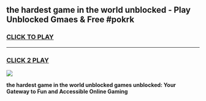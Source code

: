 
## the hardest game in the world unblocked - Play Unblocked Gmaes & Free #pokrk
<h3>
<a href="https://premium.freeplayer.one?title=the_hardest_game_in_the_world_unblocked&ref=01M">CLICK TO PLAY</a></h3>
<hr>

<h3>
<a href="https://premium.freeplayer.one?title=the_hardest_game_in_the_world_unblocked&ref=01M">CLICK 2 PLAY</a>
  
</h3>

<a href="https://premium.freeplayer.one?title=the_hardest_game_in_the_world_unblocked&ref=01M"><img src="https://clearcache.store/games.png"></a>


**the hardest game in the world unblocked games unblocked: Your Gateway to Fun and Accessible Online Gaming**
